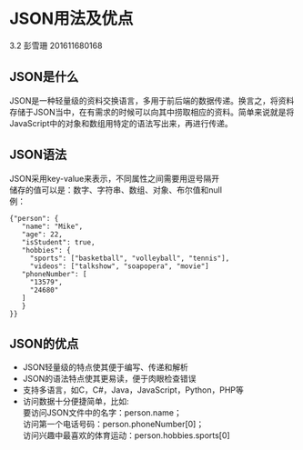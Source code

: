 # JSON用法及优点
3.2 彭雪珊 201611680168

## JSON是什么
JSON是一种轻量级的资料交换语言，多用于前后端的数据传递。换言之，将资料存储于JSON当中，在有需求的时候可以向其中捞取相应的资料。简单来说就是将JavaScript中的对象和数组用特定的语法写出来，再进行传递。


## JSON语法
JSON采用key-value来表示，不同属性之间需要用逗号隔开<br>
储存的值可以是：数字、字符串、数组、对象、布尔值和null<br>
例：
```
{"person": {
   "name": "Mike",
   "age": 22,
   "isStudent": true,
   "hobbies": {
     "sports": ["basketball", "volleyball", "tennis"],
     "videos": ["talkshow", "soapopera", "movie"]
   "phoneNumber": [
     "13579",
     "24680"
   ]
   }
}}
```

## JSON的优点
+ JSON轻量级的特点使其便于编写、传递和解析
+ JSON的语法特点使其更易读，便于肉眼检查错误
+ 支持多语言，如C，C#，Java，JavaScript，Python，PHP等
+ 访问数据十分便捷简单，比如:<br>要访问JSON文件中的名字：person.name；<br>访问第一个电话号码：person.phoneNumber[0]；<br>访问兴趣中最喜欢的体育运动：person.hobbies.sports[0]
